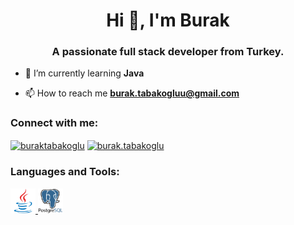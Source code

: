 <h1 align="center">Hi 👋, I'm Burak</h1>
<h3 align="center">A passionate full stack developer from Turkey.</h3>

- 🌱 I’m currently learning **Java**

- 📫 How to reach me **burak.tabakogluu@gmail.com**

<h3 align="left">Connect with me:</h3>
<p align="left">
<a href="https://linkedin.com/in/buraktabakoglu" target="blank"><img align="center" src="https://raw.githubusercontent.com/rahuldkjain/github-profile-readme-generator/master/src/images/icons/Social/linked-in-alt.svg" alt="buraktabakoglu" height="30" width="40" /></a>
<a href="https://instagram.com/burak.tabakoglu" target="blank"><img align="center" src="https://raw.githubusercontent.com/rahuldkjain/github-profile-readme-generator/master/src/images/icons/Social/instagram.svg" alt="burak.tabakoglu" height="30" width="40" /></a>
</p>

<h3 align="left">Languages and Tools:</h3>
<p align="left"> <a href="https://www.java.com" target="_blank" rel="noreferrer"> <img src="https://raw.githubusercontent.com/devicons/devicon/master/icons/java/java-original.svg" alt="java" width="40" height="40"/> </a> <a href="https://www.postgresql.org" target="_blank" rel="noreferrer"> <img src="https://raw.githubusercontent.com/devicons/devicon/master/icons/postgresql/postgresql-original-wordmark.svg" alt="postgresql" width="40" height="40"/> </a> </p>

